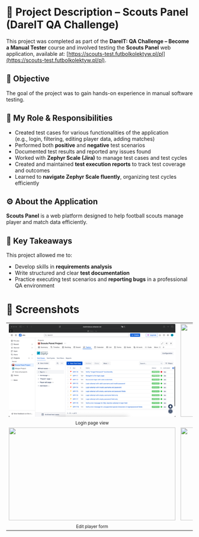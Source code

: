 # 📌 Project Description – Scouts Panel (DareIT QA Challenge)

This project was completed as part of the **DareIT: QA Challenge – Become a Manual Tester** course and involved testing the **Scouts Panel** web application, available at: [https://scouts-test.futbolkolektyw.pl/pl](https://scouts-test.futbolkolektyw.pl/pl).

## 🎯 Objective

The goal of the project was to gain hands-on experience in manual software testing.

## 🧪 My Role & Responsibilities

- Created test cases for various functionalities of the application  
  (e.g., login, filtering, editing player data, adding matches)  
- Performed both **positive** and **negative** test scenarios  
- Documented test results and reported any issues found  
- Worked with **Zephyr Scale (Jira)** to manage test cases and test cycles  
- Created and maintained **test execution reports** to track test coverage and outcomes  
- Learned to **navigate Zephyr Scale fluently**, organizing test cycles efficiently

## ⚙️ About the Application

**Scouts Panel** is a web platform designed to help football scouts manage player and match data efficiently.

## 🧠 Key Takeaways

This project allowed me to:
- Develop skills in **requirements analysis**
- Write structured and clear **test documentation**
- Practice executing test scenarios and **reporting bugs** in a professional QA environment

# 📸 Screenshots

<table>
  <tr>
    <td align="center">
      <img src="screenshots/Zephyr - Test Cases.png" width="450" height="250"/><br/>
      <sub>Login page view</sub>
    </td>
    <td align="center">
      <img src="screenshots/screen2.png" width="450" height="250"/><br/>
      <sub>Filter functionality</sub>
    </td>
  </tr>
  <tr>
    <td align="center">
      <img src="screenshots/screen3.png" width="450" height="250"/><br/>
      <sub>Edit player form</sub>
    </td>
    <td align="center">
      <img src="screenshots/screen4.png" width="450" height="250"/><br/>
      <sub>Validation error example</sub>
    </td>
  </tr>
</table>
